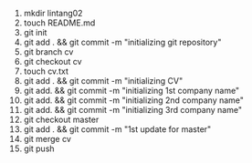 1. mkdir lintang02
2. touch README.md
3. git init
3. git add . && git commit -m "initializing git repository"
4. git branch cv
5. git checkout cv
5. touch cv.txt
6. git add . && git commit -m "initializing CV"
7. git add. && git commit -m "initializing 1st company name"
7. git add. && git commit -m "initializing 2nd company name"
7. git add. && git commit -m "initializing 3rd company name"
8. git checkout master
9. git add . && git commit -m "1st update for master"
10. git merge cv
11. git push
